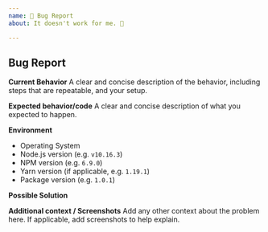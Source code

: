 ```yaml
---
name: 🐛 Bug Report
about: It doesn't work for me. 🤔

---
```

<!-- 

Before sending a bug report please check if the latest release (if you're not already using it) fixes your problem. Alternatively, you could
install the latest snapshot version from the master branch.
 -->

## Bug Report

**Current Behavior**
A clear and concise description of the behavior, including steps that are repeatable, and your setup.

**Expected behavior/code**
A clear and concise description of what you expected to happen.

**Environment**
- Operating System
- Node.js version (e.g. `v10.16.3`)
- NPM version (e.g. `6.9.0`)
- Yarn version (if applicable, e.g. `1.19.1`)
- Package version (e.g. `1.0.1`)

**Possible Solution**
<!--- Only if you have suggestions on a fix for the bug -->

**Additional context / Screenshots**
Add any other context about the problem here. If applicable, add screenshots to help explain.
